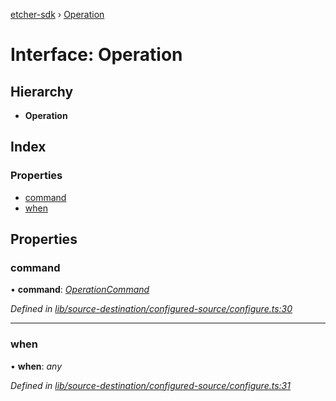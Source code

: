 [etcher-sdk](../README.md) › [Operation](operation.md)

# Interface: Operation

## Hierarchy

* **Operation**

## Index

### Properties

* [command](operation.md#command)
* [when](operation.md#when)

## Properties

###  command

• **command**: *[OperationCommand](../README.md#operationcommand)*

*Defined in [lib/source-destination/configured-source/configure.ts:30](https://github.com/balena-io-modules/etcher-sdk/blob/8322d54/lib/source-destination/configured-source/configure.ts#L30)*

___

###  when

• **when**: *any*

*Defined in [lib/source-destination/configured-source/configure.ts:31](https://github.com/balena-io-modules/etcher-sdk/blob/8322d54/lib/source-destination/configured-source/configure.ts#L31)*
